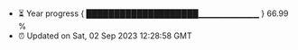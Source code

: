 - ⏳ Year progress { ████████████████████▁▁▁▁▁▁▁▁▁▁ } 66.99 %
- ⏰ Updated on Sat, 02 Sep 2023 12:28:58 GMT

